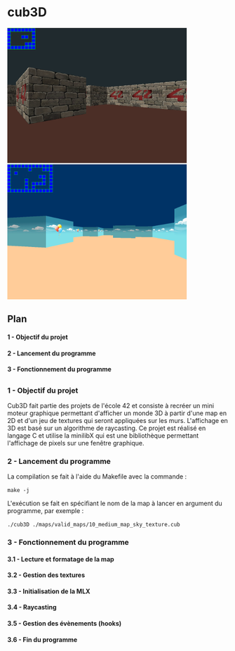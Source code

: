 # cub3D
<img src="./screenshot/screenshot_dungeon.png" width="409" height="307"> <img src="./screenshot/screenshot_sky.png" width="409" height="307">
## Plan
#### 1 - Objectif du projet
#### 2 - Lancement du programme
#### 3 - Fonctionnement du programme
## 
### 1 - Objectif du projet
Cub3D fait partie des projets de l'école 42 et consiste à recréer un mini moteur graphique permettant d'afficher un monde 3D à partir d'une map en 2D et d'un jeu de textures qui seront appliquées sur les murs. L'affichage en 3D est basé sur un algorithme de raycasting.
Ce projet est réalisé en langage C et utilise la minilibX qui est une bibliothèque permettant l'affichage de pixels sur une fenêtre graphique.

### 2 - Lancement du programme
La compilation se fait à l'aide du Makefile avec la commande : 
```
make -j
```

L'exécution se fait en spécifiant le nom de la map à lancer en argument du programme, par exemple :
```
./cub3D ./maps/valid_maps/10_medium_map_sky_texture.cub
```

### 3 - Fonctionnement du programme
#### 3.1 - Lecture et formatage de la map
#### 3.2 - Gestion des textures
#### 3.3 - Initialisation de la MLX
#### 3.4 - Raycasting
#### 3.5 - Gestion des évènements (hooks)
#### 3.6 - Fin du programme

